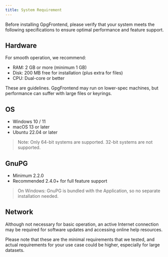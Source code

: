 ```yaml
---
title: System Requirement
---
```


Before installing GpgFrontend, please verify that your system meets the
following specifications to ensure optimal performance and feature support.

## Hardware

For smooth operation, we recommend:

- RAM: 2 GB or more (minimum 1 GB)
- Disk: 200 MB free for installation (plus extra for files)
- CPU: Dual-core or better

These are guidelines. GpgFrontend may run on lower-spec machines, but
performance can suffer with large files or keyrings.

## OS

- Windows 10 / 11
- macOS 13 or later
- Ubuntu 22.04 or later

> Note: Only 64-bit systems are supported. 32-bit systems are not supported.

## GnuPG

- Minimum 2.2.0
- Recommended 2.4.0+ for full feature support

> On Windows: GnuPG is bundled with the Application, so no separate installation
> needed.

## Network

Although not necessary for basic operation, an active Internet connection may be
required for software updates and accessing online help resources.

Please note that these are the minimal requirements that we tested, and actual
requirements for your use case could be higher, especially for large datasets.
